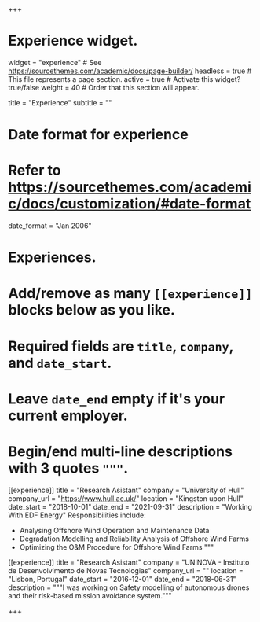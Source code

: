 +++
# Experience widget.
widget = "experience"  # See https://sourcethemes.com/academic/docs/page-builder/
headless = true  # This file represents a page section.
active = true  # Activate this widget? true/false
weight = 40  # Order that this section will appear.

title = "Experience"
subtitle = ""

# Date format for experience
#   Refer to https://sourcethemes.com/academic/docs/customization/#date-format
date_format = "Jan 2006"

# Experiences.
#   Add/remove as many `[[experience]]` blocks below as you like.
#   Required fields are `title`, `company`, and `date_start`.
#   Leave `date_end` empty if it's your current employer.
#   Begin/end multi-line descriptions with 3 quotes `"""`.
[[experience]]
  title = "Research Asistant"
  company = "University of Hull"
  company_url = "https://www.hull.ac.uk/"
  location = "Kingston upon Hull"
  date_start = "2018-10-01"
  date_end = "2021-09-31"
  description = "Working With EDF Energy"
  Responsibilities include:
  
  * Analysing Offshore Wind Operation and Maintenance Data
  * Degradation Modelling and Reliability Analysis of Offshore Wind Farms 
  * Optimizing the O&M Procedure for Offshore Wind Farms
  """

[[experience]]
  title = "Research Asistant"
  company = "UNINOVA - Instituto de Desenvolvimento de Novas Tecnologias"
  company_url = ""
  location = "Lisbon, Portugal"
  date_start = "2016-12-01"
  date_end = "2018-06-31"
  description = """I was working on Safety modelling of autonomous drones and their risk-based mission avoidance system."""

+++
